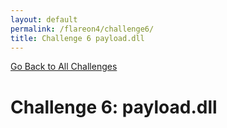 ```yaml
---
layout: default
permalink: /flareon4/challenge6/
title: Challenge 6 payload.dll
---
```


[Go Back to All Challenges](https://securedorg.github.io/flareon4)

# Challenge 6: payload.dll #